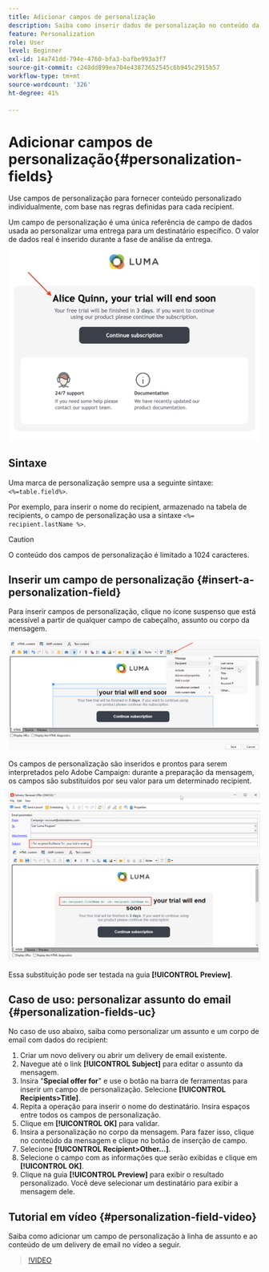 ```yaml
---
title: Adicionar campos de personalização
description: Saiba como inserir dados de personalização no conteúdo da mensagem
feature: Personalization
role: User
level: Beginner
exl-id: 14a741dd-794e-4760-bfa3-bafbe993a3f7
source-git-commit: c248dd899ea704e43873652545c6b945c2915b57
workflow-type: tm+mt
source-wordcount: '326'
ht-degree: 41%

---
```


# Adicionar campos de personalização{#personalization-fields}

Use campos de personalização para fornecer conteúdo personalizado individualmente, com base nas regras definidas para cada recipient.

Um campo de personalização é uma única referência de campo de dados usada ao personalizar uma entrega para um destinatário específico. O valor de dados real é inserido durante a fase de análise da entrega.

![amostra de personalização da mensagem](assets/perso-name-sample.png)

## Sintaxe

Uma marca de personalização sempre usa a seguinte sintaxe: `<%=table.field%>`.

Por exemplo, para inserir o nome do recipient, armazenado na tabela de recipients, o campo de personalização usa a sintaxe `<%= recipient.lastName %>`.

>[!CAUTION]
>
>O conteúdo dos campos de personalização é limitado a 1024 caracteres.

## Inserir um campo de personalização {#insert-a-personalization-field}

Para inserir campos de personalização, clique no ícone suspenso que está acessível a partir de qualquer campo de cabeçalho, assunto ou corpo da mensagem.

![inserir um campo de personalização](assets/perso-field-insert.png)

Os campos de personalização são inseridos e prontos para serem interpretados pelo Adobe Campaign: durante a preparação da mensagem, os campos são substituídos por seu valor para um determinado recipient.

![campos de personalização em um email](assets/perso-fields-in-msg.png)

Essa substituição pode ser testada na guia **[!UICONTROL Preview]**.

<!--Learn more about message preview in [this page]().-->

## Caso de uso: personalizar assunto do email {#personalization-fields-uc}

No caso de uso abaixo, saiba como personalizar um assunto e um corpo de email com dados do recipient:

1. Criar um novo delivery ou abrir um delivery de email existente.
1. Navegue até o link **[!UICONTROL Subject]** para editar o assunto da mensagem.
1. Insira &quot;**Special offer for**&quot; e use o botão na barra de ferramentas para inserir um campo de personalização. Selecione **[!UICONTROL Recipients>Title]**.
1. Repita a operação para inserir o nome do destinatário. Insira espaços entre todos os campos de personalização.
1. Clique em **[!UICONTROL OK]** para validar.
1. Insira a personalização no corpo da mensagem. Para fazer isso, clique no conteúdo da mensagem e clique no botão de inserção de campo.
1. Selecione **[!UICONTROL Recipient>Other...]**.
1. Selecione o campo com as informações que serão exibidas e clique em **[!UICONTROL OK]**.
1. Clique na guia **[!UICONTROL Preview]** para exibir o resultado personalizado. Você deve selecionar um destinatário para exibir a mensagem dele.



## Tutorial em vídeo {#personalization-field-video}

Saiba como adicionar um campo de personalização à linha de assunto e ao conteúdo de um delivery de email no vídeo a seguir.

>[!VIDEO](https://video.tv.adobe.com/v/24925?quality=12)
